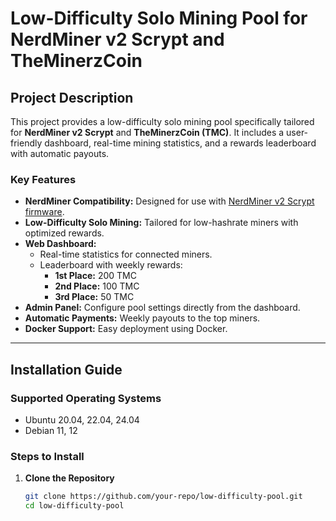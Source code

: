 # Low-Difficulty Solo Mining Pool for NerdMiner v2 Scrypt and TheMinerzCoin

## **Project Description**  
This project provides a low-difficulty solo mining pool specifically tailored for **NerdMiner v2 Scrypt** and **TheMinerzCoin (TMC)**. It includes a user-friendly dashboard, real-time mining statistics, and a rewards leaderboard with automatic payouts.

### **Key Features**
- **NerdMiner Compatibility:** Designed for use with [NerdMiner v2 Scrypt firmware](https://github.com/ek0onsec/NerdMiner_v2_Scrypt).  
- **Low-Difficulty Solo Mining:** Tailored for low-hashrate miners with optimized rewards.  
- **Web Dashboard:**  
  - Real-time statistics for connected miners.  
  - Leaderboard with weekly rewards:  
    - **1st Place:** 200 TMC  
    - **2nd Place:** 100 TMC  
    - **3rd Place:** 50 TMC  
- **Admin Panel:** Configure pool settings directly from the dashboard.  
- **Automatic Payments:** Weekly payouts to the top miners.  
- **Docker Support:** Easy deployment using Docker.

---

## **Installation Guide**

### **Supported Operating Systems**  
- Ubuntu 20.04, 22.04, 24.04  
- Debian 11, 12  

### **Steps to Install**  

1. **Clone the Repository**  
   ```bash
   git clone https://github.com/your-repo/low-difficulty-pool.git
   cd low-difficulty-pool
